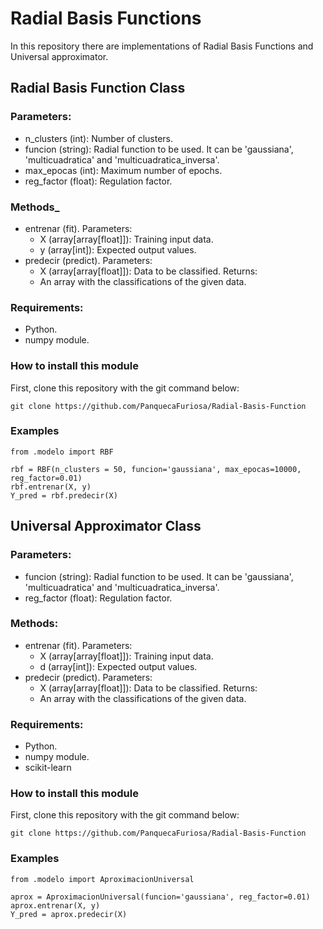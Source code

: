 # Radial Basis Functions

In this repository there are implementations of Radial Basis Functions and Universal approximator.

## Radial Basis Function Class

### Parameters:
- n_clusters (int): Number of clusters.
- funcion (string): Radial function to be used. It can be 'gaussiana', 'multicuadratica' and 'multicuadratica_inversa'.
- max_epocas (int): Maximum number of epochs.
- reg_factor (float): Regulation factor.

### Methods_
- entrenar (fit).
  Parameters:
    - X (array[array[float]]): Training input data.
    - y (array[int]): Expected output values.
- predecir (predict).
  Parameters:
    - X (array[array[float]]): Data to be classified.
  Returns:
    - An array with the classifications of the given data.

### Requirements:
- Python.
- numpy module.
 
### How to install this module
First, clone this repository with the git command below:
```
git clone https://github.com/PanquecaFuriosa/Radial-Basis-Function
```

### Examples
```
from .modelo import RBF

rbf = RBF(n_clusters = 50, funcion='gaussiana', max_epocas=10000, reg_factor=0.01)
rbf.entrenar(X, y)
Y_pred = rbf.predecir(X)
```

## Universal Approximator Class

### Parameters:
- funcion (string): Radial function to be used. It can be 'gaussiana', 'multicuadratica' and 'multicuadratica_inversa'.
- reg_factor (float): Regulation factor.

### Methods:
- entrenar (fit).
  Parameters:
    - X (array[array[float]]): Training input data.
    - d (array[int]): Expected output values.
- predecir (predict).
  Parameters:
    - X (array[array[float]]): Data to be classified.
  Returns:
    - An array with the classifications of the given data.

### Requirements:
- Python.
- numpy module.
- scikit-learn
  
### How to install this module
First, clone this repository with the git command below:
```
git clone https://github.com/PanquecaFuriosa/Radial-Basis-Function
```

### Examples
```
from .modelo import AproximacionUniversal

aprox = AproximacionUniversal(funcion='gaussiana', reg_factor=0.01)
aprox.entrenar(X, y)
Y_pred = aprox.predecir(X)
```
